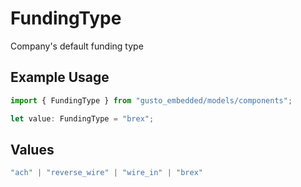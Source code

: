 # FundingType

Company's default funding type

## Example Usage

```typescript
import { FundingType } from "gusto_embedded/models/components";

let value: FundingType = "brex";
```

## Values

```typescript
"ach" | "reverse_wire" | "wire_in" | "brex"
```